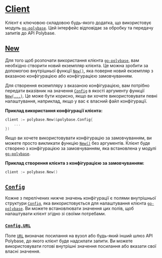 # [Client](https://pkg.go.dev/github.com/durudex/go-polybase#Client)

Клієнт є ключовою складовою будь-якого додатка, що використовує модуль [`go-polybase`](https://github.com/durudex/go-polybase). Цей інтерфейс відповідає за обробку та передачу запитів до API Polybase.

## [New](https://pkg.go.dev/github.com/durudex/go-polybase#New)

Для того щоб розпочати використання клієнта [`go-polybase`](https://github.com/durudex/go-polybase), вам необхідно створити новий екземпляр клієнта. Це можна зробити за допомогою внутрішньої функції [`New()`](https://pkg.go.dev/github.com/durudex/go-polybase#New), яка поверне новий екземпляр з вказаною конфігурацією або конфігурацією замовчуванням.

Для створення екземпляру з вказаною конфігурацією, вам потрібно передати вказівник на значення [`Config`](https://pkg.go.dev/github.com/durudex/go-polybase#Config) в якості аргументу функції [`New(...)`](https://pkg.go.dev/github.com/durudex/go-polybase#New). Це може бути корисно, якщо ви хочете використовувати певні налаштування, наприклад, якщо у вас є власний файл конфігурації.

**Приклад використання конфігурації клієнта:**

```go
client := polybase.New(&polybase.Config{
    ...
})
```

Якщо ви хочете використовувати конфігурацію за замовчуванням, ви можете просто викликати функцію [`New()`](https://pkg.go.dev/github.com/durudex/go-polybase#New) без аргументів. Клієнт буде створено з конфігурацією за замовчуванням, яка встановлена у модулі [`go-polybase`](https://github.com/durudex/go-polybase).

**Приклад створення клієнта з конфігурацією за замовчуванням:**

```go
client := polybase.New()
```

## [`Config`](https://pkg.go.dev/github.com/durudex/go-polybase#Config)

Кожне з перелічених нижче значень конфігурації є полями внутрішньої структури [`Config`](https://pkg.go.dev/github.com/durudex/go-polybase#Config), яка використовується для налаштування клієнта [`go-polybase`](https://github.com/durudex/go-polybase). Ви можете встановлювати значення цих полів, щоб налаштувати клієнт згідно зі своїми потребами.

### [`Config.URL`](https://pkg.go.dev/github.com/durudex/go-polybase#Config.URL)

Поле [`URL`](https://pkg.go.dev/github.com/durudex/go-polybase#Config.URL) визначає посилання на вузол або будь-який інший шлюз API Polybase, до якого клієнт буде надсилати запити. Ви можете використовувати готові внутрішні значення посилання або вказати свої власні значення.
